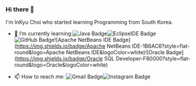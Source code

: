 ### Hi there 👋

I'm InKyu Choi who started learning Programming from South Korea.

+ 🌱 I’m currently learning:![Java Badge](https://img.shields.io/badge/Java-007396?style=flat-round&logo=Java&logoColor=white)![EclipseIDE Badge](https://img.shields.io/badge/Eclipse_IDE-2C2255?style=flat-round&logo=Eclipse&logoColor=white)![GitHub Badge](https://img.shields.io/badge/GitHub-181717?style=flat-round&logo=GitHub&logoColor=white)![Apache NetBeans IDE Badge](https://img.shields.io/badge/Apache NetBeans IDE-1B6AC6?style=flat-round&logo=Apache NetBeans IDE&logoColor=white)![Oracle Badge](https://img.shields.io/badge/Oracle SQL Developer-F80000?style=flat-round&logo=Oracle&logoColor=white)

+ 📫 How to reach me: ![Gmail Badge](https://img.shields.io/badge/Gmail-EA4335?style=flat&logo=Gmail&logoColor=white&link=mailto:484342@gmail.com)![Instagram Badge](https://img.shields.io/badge/Instagram-E4405F?style=flat&logo=Instagram&logoColor=white&link=https://www.instagram.com/c._.inkyu/)

<!--
**InKyu24/InKyu24** is a ✨ _special_ ✨ repository because its `README.md` (this file) appears on your GitHub profile.

Here are some ideas to get you started:

- 🔭 I’m currently working on ...
- 
- 👯 I’m looking to collaborate on ...
- 🤔 I’m looking for help with ...
- 💬 Ask me about ...
- 
- 😄 Pronouns: ...
- ⚡ Fun fact: ...
-->

